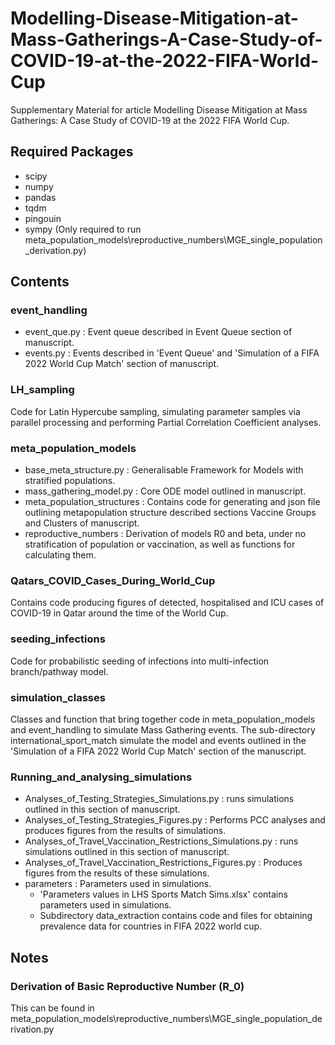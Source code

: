 # Modelling-Disease-Mitigation-at-Mass-Gatherings-A-Case-Study-of-COVID-19-at-the-2022-FIFA-World-Cup

Supplementary Material for article Modelling Disease Mitigation at Mass Gatherings: A Case Study of COVID-19 at the 2022 FIFA World Cup.


## Required Packages
- scipy
- numpy
- pandas
- tqdm
- pingouin
- sympy (Only required to run meta_population_models\reproductive_numbers\MGE_single_population_derivation.py)

## Contents

### event_handling 
- event_que.py : Event queue described in Event Queue section of manuscript. 
- events.py : Events described in 'Event Queue' and 'Simulation of a FIFA 2022 World Cup Match' section of manuscript.

### LH_sampling
Code for Latin Hypercube sampling, simulating parameter samples via parallel processing and performing Partial
Correlation Coefficient analyses.

### meta_population_models
- base_meta_structure.py : Generalisable Framework for Models with stratified populations.
- mass_gathering_model.py : Core ODE model outlined in manuscript.
- meta_population_structures : Contains code for generating and json file outlining metapopulation structure described
sections Vaccine Groups and Clusters of manuscript.
- reproductive_numbers : Derivation of models R0 and beta, under no stratification of population or vaccination, as well
as functions for calculating them.

### Qatars_COVID_Cases_During_World_Cup
Contains code producing figures of detected, hospitalised and ICU cases of COVID-19 in Qatar around the time of the
World Cup. 

### seeding_infections
Code for probabilistic seeding of infections into multi-infection branch/pathway model.

### simulation_classes
Classes and function that bring together code in meta_population_models and event_handling to simulate Mass Gathering
events. The sub-directory international_sport_match simulate the model and events outlined in the 'Simulation of a FIFA
2022 World Cup Match' section of the manuscript.

### Running_and_analysing_simulations
- Analyses_of_Testing_Strategies_Simulations.py : runs simulations outlined in
  this section of manuscript.
- Analyses_of_Testing_Strategies_Figures.py : Performs
  PCC analyses and produces figures from the results of simulations.
- Analyses_of_Travel_Vaccination_Restrictions_Simulations.py : runs simulations outlined in
  this section of manuscript.
- Analyses_of_Travel_Vaccination_Restrictions_Figures.py : Produces figures from the results of these simulations.
- parameters : Parameters used in simulations.
  - 'Parameters values in LHS Sports Match Sims.xlsx' contains parameters used in simulations.
  - Subdirectory data_extraction contains code and files for obtaining prevalence data for
    countries in FIFA 2022 world cup.




## Notes 
### Derivation of Basic Reproductive Number (R_0)
This can be found in 
meta_population_models\reproductive_numbers\MGE_single_population_derivation.py


